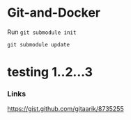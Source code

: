 # Git-and-Docker

Run
`git submodule init`

`git submodule update`
# testing 1..2...3

### Links

https://gist.github.com/gitaarik/8735255
